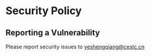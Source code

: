 # Security Policy

## Reporting a Vulnerability

Please report security issues to yeshengqiang@cestc.cn
